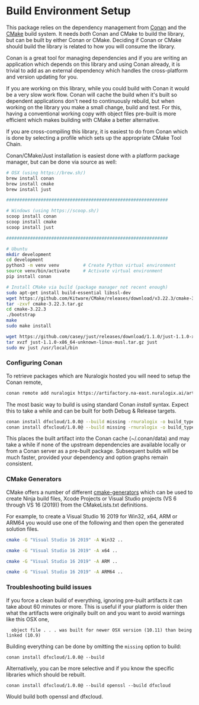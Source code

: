# Build Environment Setup

This package relies on the dependency management from [Conan](https://conan.io/) and the
[CMake](https://cmake.org/) build system. It needs *both* Conan and CMake to build the
library, but can be built by either Conan or CMake. Deciding if Conan or CMake should
build the library is related to how you will consume the library.

Conan is a great tool for managing dependencies and if you are writing an application
which depends on this library and using Conan already, it is trivial to add as an
external dependency which handles the cross-platform and version updating for you.

If you are working on this library, while you could build with Conan it would be a
very slow work flow. Conan will cache the build when it's built so dependent
applications don't need to continuously rebuild, but when working on the library
you make a small change, build and test. For this, having a conventional working
copy with object files pre-built is more efficient which makes building with CMake
a better alternative.

If you are cross-compiling this library, it is easiest to do from Conan which is
done by selecting a profile which sets up the appropriate CMake Tool Chain.

Conan/CMake/Just installation is easiest done with a platform package manager, but can be done via source as well:
```bash
# OSX (using https://brew.sh/)
brew install conan
brew install cmake
brew install just

#############################################################

# Windows (using https://scoop.sh/)
scoop install conan
scoop install cmake
scoop install just

#############################################################

# Ubuntu
mkdir development
cd development
python3 -m venv venv         # Create Python virtual environment
source venv/bin/activate     # Activate virtual environment
pip install conan

# Install CMake via build (package manager not recent enough)
sudo apt-get install build-essential libssl-dev
wget https://github.com/Kitware/CMake/releases/download/v3.22.3/cmake-3.22.3.tar.gz
tar -zxvf cmake-3.22.3.tar.gz
cd cmake-3.22.3
./bootstrap
make
sudo make install

wget https://github.com/casey/just/releases/download/1.1.0/just-1.1.0-x86_64-unknown-linux-musl.tar.gz
tar xvzf just-1.1.0-x86_64-unknown-linux-musl.tar.gz just
sudo mv just /usr/local/bin
```

### Configuring Conan
To retrieve packages which are Nuralogix hosted you will need to setup the Conan remote,
```bash
conan remote add nuralogix https://artifactory.na-east.nuralogix.ai/artifactory/api/conan/conan
```

The most basic way to build is using standard Conan *install* syntax. Expect this to take 
a while and can be built for both Debug & Release targets.
```bash
conan install dfxcloud/1.0.0@ --build missing -rnuralogix -o build_type=Debug
conan install dfxcloud/1.0.0@ --build missing -rnuralogix -o build_type=Release
```

This places the built artifact into the Conan cache (~/.conan/data) and may take a 
while if none of the upstream dependencies are available locally or from a Conan 
server as a pre-built package. Subsequent builds will be much faster, provided your 
dependency and option graphs remain consistent.



### CMake Generators
CMake offers a number of different
[cmake-generators](https://cmake.org/cmake/help/latest/manual/cmake-generators.7.html)
which can be used to create Ninja build files, Xcode Projects or Visual Studio
projects (VS 6 through VS 16 (2019)) from the CMakeLists.txt definitions.

For example, to create a Visual Studio 16 2019 for Win32, x64, ARM or ARM64 you
would use one of the following and then open the generated solution files.
```bash
cmake -G "Visual Studio 16 2019" -A Win32 ..

cmake -G "Visual Studio 16 2019" -A x64 ..

cmake -G "Visual Studio 16 2019" -A ARM ..

cmake -G "Visual Studio 16 2019" -A ARM64 ..
```

### Troubleshooting build issues
If you force a clean build of everything, ignoring pre-built artifacts it can take
about 60 minutes or more. This is useful if your platform is older then what the
artifacts were originally built on and you want to avoid warnings like this OSX one,
```
  object file . . . was built for newer OSX version (10.11) than being linked (10.9)
```
Building everything can be done by omitting the ```missing``` option to build:
```
conan install dfxcloud/1.0.0@ --build
```
Alternatively, you can be more selective and if you know the specific libraries
which should be rebuilt.
```
conan install dfxcloud/1.0.0@ --build openssl --build dfxcloud
```
Would build both openssl and dfxcloud. 


